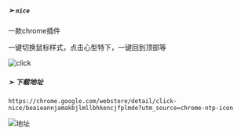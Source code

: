 ##### ➢ `nice`

一款chrome插件

一键切换鼠标样式，点击心型特下，一键回到顶部等

![click](https://file.smallzhiyun.com/unnamed.jpg)

##### ➢ 下载地址

`https://chrome.google.com/webstore/detail/click-nice/beaieannjamakbjlmllbhkencjfplmde?utm_source=chrome-ntp-icon`

![地址](https://file.smallzhiyun.com/qrcode.png)